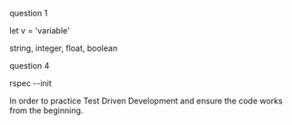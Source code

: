 question 1

let v = 'variable'

string, integer, float, boolean

question 4

rspec --init

In order to practice Test Driven Development and ensure the code works from the beginning.

